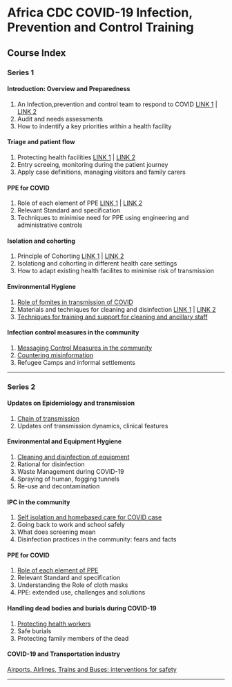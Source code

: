 # Africa CDC COVID-19 Infection, Prevention and Control Training

## Course Index

### Series 1

#### Introduction: Overview and Preparedness

1. An Infection,prevention and control team to respond to COVID [LINK 1](https://www.youtube.com/watch?v=im-onmhPLys&t=5s) | [LINK 2](https://media.tghn.org/medialibrary/2020/12/Webinar_Week_1-Overview_and_Prepredness.pdf)
2. Audit and needs assessments
3. How to indentify a key priorities within a health facility

#### Triage and patient flow

1. Protecting health facilities [LINK 1](https://www.youtube.com/watch?v=9x3NHfZNF64) | [LINK 2](https://media.tghn.org/medialibrary/2020/12/Webinar_week_2Triage_and_patient_flow_.pdf)
2. Entry screeing, monitoring during the patient journey
3. Apply case definitions, managing visitors and family carers

#### PPE for COVID

1. Role of each element of PPE [LINK 1](https://www.youtube.com/watch?v=2UkjFGqiUM8) | [LINK 2](https://media.tghn.org/medialibrary/2020/12/Webinar_Week_3-_PPE_for_COVID_19_and_Risk_minimising.pdf)
2. Relevant Standard and specification
3. Techniques to minimise need for PPE using engineering and administrative controls

#### Isolation and cohorting

1. Principle of Cohorting [LINK 1](https://www.youtube.com/watch?v=Z4T9BGvGPR0) | [LINK 2](https://media.tghn.org/medialibrary/2020/12/Webinar_Week_4-Isolation_and_Cohorting_ACDC_.pdf)
2. Isolationg and cohorting in different health care settings
3. How to adapt existing health facilites to minimise risk of transmission

#### Environmental Hygiene

1. [Role of fomites in transmission of COVID](https://www.youtube.com/watch?v=lGg5yhZnrnw)
2. Materials and techniques for cleaning and disinfection [LINK 1](https://media.tghn.org/medialibrary/2020/12/Webinar_Week_5-Cleaning_Best_Practices.pdf) | [LINK 2](https://media.tghn.org/medialibrary/2020/12/Webinar_Week_5-Environmental_spraying_Final.pdf)
3. [Techniques for training and support for cleaning and ancillary staff](https://media.tghn.org/medialibrary/2020/12/Webinar_Week_5-disinfectant_tunnels.pdf)

#### Infection control measures in the community

1. [Messaging Control Measures in the community](https://www.youtube.com/watch?v=_pNy7gvZ0BY)
2. [Countering misinformation](https://media.tghn.org/medialibrary/2020/12/Webinar_Week_6-IPC_in_Risk_communication__countering_misinformation.pdf)
3. Refugee Camps and informal settlements

---

### Series 2

#### Updates on Epidemiology and transmission

1. [Chain of transmission](https://www.youtube.com/watch?v=yDwyogRtgRA)
2. Updates onf transmission dynamics, clinical features

#### Environmental and Equipment Hygiene

1. [Cleaning and disinfection of equipment](https://www.youtube.com/watch?v=eLpsH1SD02Y)
2. Rational for disinfection
3. Waste Management during COVID-19
4. Spraying of human, fogging tunnels
5. Re-use and decontamination

#### IPC in the community

1. [Self isolation and homebased care for COVID case](https://www.youtube.com/watch?v=77Nsa1oZujk)
2. Going back to work and school safely
3. What does screening mean
4. Disinfection practices in the community: fears and facts

#### PPE for COVID

1. [Role of each element of PPE](https://www.youtube.com/watch?v=1m8Re4hMAM0)
2. Relevant Standard and specification
3. Understanding the Role of cloth masks
4. PPE: extended use, challenges and solutions

#### Handling dead bodies and burials during COVID-19

1. [Protecting health workers](https://www.youtube.com/watch?v=Gx3RQ27moMc)
2. Safe burials
3. Protecting family members of the dead

#### COVID-19 and Transportation industry

[Airports, Airlines, Trains and Buses: interventions for safety](https://www.youtube.com/watch?v=mMKNj7HMiwc)

---
